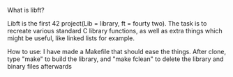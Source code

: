 What is libft?

Libft is the first 42 project(Lib = library, ft = fourty two). The task is to recreate various standard C library functions, as well as extra things which might be useful, like linked lists for example.

How to use: I have made a Makefile that should ease the things. After clone, type "make" to build the library, and "make fclean" to delete the library and binary files afterwards
